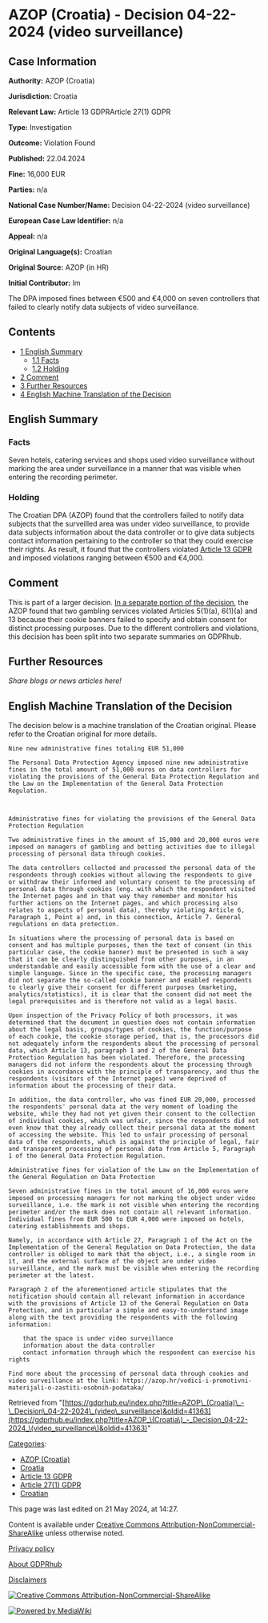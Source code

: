 # AZOP (Croatia) - Decision 04-22-2024 (video surveillance)

## Case Information

**Authority:** AZOP (Croatia)

**Jurisdiction:** Croatia

**Relevant Law:** Article 13 GDPRArticle 27(1) GDPR

**Type:** Investigation

**Outcome:** Violation Found

**Published:** 22.04.2024

**Fine:** 16,000 EUR

**Parties:** n/a

**National Case Number/Name:** Decision 04-22-2024 (video surveillance)

**European Case Law Identifier:** n/a

**Appeal:** n/a

**Original Language(s):** Croatian

**Original Source:** AZOP (in HR)

**Initial Contributor:** lm

The DPA imposed fines between €500 and €4,000 on seven controllers that failed to clearly notify data subjects of video surveillance.

## Contents

*   [1 English Summary](#English_Summary)
    *   [1.1 Facts](#Facts)
    *   [1.2 Holding](#Holding)
*   [2 Comment](#Comment)
*   [3 Further Resources](#Further_Resources)
*   [4 English Machine Translation of the Decision](#English_Machine_Translation_of_the_Decision)

## English Summary

### Facts

Seven hotels, catering services and shops used video surveillance without marking the area under surveillance in a manner that was visible when entering the recording perimeter.

### Holding

The Croatian DPA (AZOP) found that the controllers failed to notify data subjects that the surveilled area was under video surveillance, to provide data subjects information about the data controller or to give data subjects contact information pertaining to the controller so that they could exercise their rights. As result, it found that the controllers violated [Article 13 GDPR](/index.php?title=Article_13_GDPR "Article 13 GDPR") and imposed violations ranging between €500 and €4,000.

## Comment

This is part of a larger decision. [In a separate portion of the decision](https://gdprhub.eu/index.php?title=AZOP_\(Croatia\)_-_Decision_04-22-2024_\(gambling_websites\)), the AZOP found that two gambling services violated Articles 5(1)(a), 6(1)(a) and 13 because their cookie banners failed to specify and obtain consent for distinct processing purposes. Due to the different controllers and violations, this decision has been split into two separate summaries on GDPRhub.

## Further Resources

_Share blogs or news articles here!_

## English Machine Translation of the Decision

The decision below is a machine translation of the Croatian original. Please refer to the Croatian original for more details.

```
Nine new administrative fines totaling EUR 51,000

The Personal Data Protection Agency imposed nine new administrative fines in the total amount of 51,000 euros on data controllers for violating the provisions of the General Data Protection Regulation and the Law on the Implementation of the General Data Protection Regulation.

 

Administrative fines for violating the provisions of the General Data Protection Regulation

Two administrative fines in the amount of 15,000 and 20,000 euros were imposed on managers of gambling and betting activities due to illegal processing of personal data through cookies.

The data controllers collected and processed the personal data of the respondents through cookies without allowing the respondents to give or withdraw their informed and voluntary consent to the processing of personal data through cookies (eng. with which the respondent visited the Internet pages and in that way they remember and monitor his further actions on the Internet pages, and which processing also relates to aspects of personal data), thereby violating Article 6, Paragraph 1, Point a) and, in this connection, Article 7. General regulations on data protection.

In situations where the processing of personal data is based on consent and has multiple purposes, then the text of consent (in this particular case, the cookie banner) must be presented in such a way that it can be clearly distinguished from other purposes, in an understandable and easily accessible form with the use of a clear and simple language. Since in the specific case, the processing managers did not separate the so-called cookie banner and enabled respondents to clearly give their consent for different purposes (marketing, analytics/statistics), it is clear that the consent did not meet the legal prerequisites and is therefore not valid as a legal basis.

Upon inspection of the Privacy Policy of both processors, it was determined that the document in question does not contain information about the legal basis, groups/types of cookies, the function/purpose of each cookie, the cookie storage period, that is, the processors did not adequately inform the respondents about the processing of personal data, which Article 13, paragraph 1 and 2 of the General Data Protection Regulation has been violated. Therefore, the processing managers did not inform the respondents about the processing through cookies in accordance with the principle of transparency, and thus the respondents (visitors of the Internet pages) were deprived of information about the processing of their data.

In addition, the data controller, who was fined EUR 20,000, processed the respondents' personal data at the very moment of loading the website, while they had not yet given their consent to the collection of individual cookies, which was unfair, since the respondents did not even know that they already collect their personal data at the moment of accessing the website. This led to unfair processing of personal data of the respondents, which is against the principle of legal, fair and transparent processing of personal data from Article 5, Paragraph 1 of the General Data Protection Regulation.

Administrative fines for violation of the Law on the Implementation of the General Regulation on Data Protection

Seven administrative fines in the total amount of 16,000 euros were imposed on processing managers for not marking the object under video surveillance, i.e. the mark is not visible when entering the recording perimeter and/or the mark does not contain all relevant information. Individual fines from EUR 500 to EUR 4,000 were imposed on hotels, catering establishments and shops.

Namely, in accordance with Article 27, Paragraph 1 of the Act on the Implementation of the General Regulation on Data Protection, the data controller is obliged to mark that the object, i.e., a single room in it, and the external surface of the object are under video surveillance, and the mark must be visible when entering the recording perimeter at the latest.

Paragraph 2 of the aforementioned article stipulates that the notification should contain all relevant information in accordance with the provisions of Article 13 of the General Regulation on Data Protection, and in particular a simple and easy-to-understand image along with the text providing the respondents with the following information:

    that the space is under video surveillance
    information about the data controller
    contact information through which the respondent can exercise his rights

Find more about the processing of personal data through cookies and video surveillance at the link: https://azop.hr/vodici-i-promotivni-materijali-o-zastiti-osobnih-podataka/

```

Retrieved from "[https://gdprhub.eu/index.php?title=AZOP\_(Croatia)\_-\_Decision\_04-22-2024\_(video\_surveillance)&oldid=41363](https://gdprhub.eu/index.php?title=AZOP_\(Croatia\)_-_Decision_04-22-2024_\(video_surveillance\)&oldid=41363)"

[Categories](/index.php?title=Special:Categories "Special:Categories"):

*   [AZOP (Croatia)](/index.php?title=Category:AZOP_\(Croatia\) "Category:AZOP (Croatia)")
*   [Croatia](/index.php?title=Category:Croatia "Category:Croatia")
*   [Article 13 GDPR](/index.php?title=Category:Article_13_GDPR "Category:Article 13 GDPR")
*   [Article 27(1) GDPR](/index.php?title=Category:Article_27\(1\)_GDPR "Category:Article 27(1) GDPR")
*   [Croatian](/index.php?title=Category:Croatian "Category:Croatian")

This page was last edited on 21 May 2024, at 14:27.

Content is available under [Creative Commons Attribution-NonCommercial-ShareAlike](https://creativecommons.org/licenses/by-nc-sa/4.0/) unless otherwise noted.

[Privacy policy](/index.php?title=GDPRhub:Privacy_policy)

[About GDPRhub](/index.php?title=GDPRhub:About)

[Disclaimers](/index.php?title=GDPRhub:General_disclaimer)

[![Creative Commons Attribution-NonCommercial-ShareAlike](/resources/assets/licenses/cc-by-nc-sa.png)](https://creativecommons.org/licenses/by-nc-sa/4.0/)

[![Powered by MediaWiki](/resources/assets/poweredby_mediawiki_88x31.png)](https://www.mediawiki.org/)